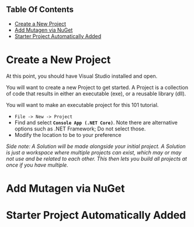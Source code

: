 <!-- START doctoc generated TOC please keep comment here to allow auto update -->
<!-- DON'T EDIT THIS SECTION, INSTEAD RE-RUN doctoc TO UPDATE -->
## Table Of Contents

- [Create a New Project](#create-a-new-project)
- [Add Mutagen via NuGet](#add-mutagen-via-nuget)
- [Starter Project Automatically Added](#starter-project-automatically-added)

<!-- END doctoc generated TOC please keep comment here to allow auto update -->

# Create a New Project
At this point, you should have Visual Studio installed and open.

You will want to create a new Project to get started.  A Project is a collection of code that results in either an executable (exe), or a reusable library (dll).

You will want to make an executable project for this 101 tutorial.
- `File -> New -> Project`
- Find and select **`Console App (.NET Core)`**.
  Note there are alternative options such as .NET Framework; Do not select those.
- Modify the location to be to your preference

_Side note:  A Solution will be made alongside your initial project.  A Solution is just a workspace where multiple projects can exist, which may or may not use and be related to each other.  This then lets you build all projects at once if you have multiple._

# Add Mutagen via NuGet

# Starter Project Automatically Added
